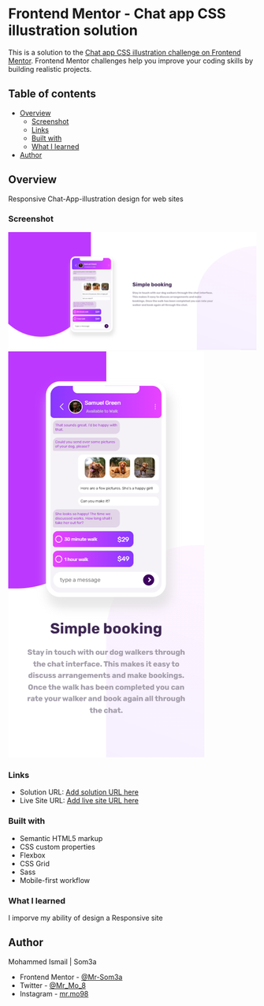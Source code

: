 # Frontend Mentor - Chat app CSS illustration solution

This is a solution to the [Chat app CSS illustration challenge on Frontend Mentor](https://www.frontendmentor.io/challenges/chat-app-css-illustration-O5auMkFqY). Frontend Mentor challenges help you improve your coding skills by building realistic projects.

## Table of contents

- [Overview](#overview)
  - [Screenshot](#screenshot)
  - [Links](#links)
  - [Built with](#built-with)
  - [What I learned](#what-i-learned)
- [Author](#author)

## Overview

Responsive Chat-App-illustration design for web sites

### Screenshot

![Desktop: 1440px](<./images/Screenshot%20(30).png>)
![Mobile: 375px](<./images/Screenshot%20(31).png>)

### Links

- Solution URL: [Add solution URL here](https://your-solution-url.com)
- Live Site URL: [Add live site URL here](https://your-live-site-url.com)

### Built with

- Semantic HTML5 markup
- CSS custom properties
- Flexbox
- CSS Grid
- Sass
- Mobile-first workflow

### What I learned

I imporve my ability of design a Responsive site

## Author

Mohammed Ismail | Som3a

- Frontend Mentor - [@Mr-Som3a](https://www.frontendmentor.io/profile/Mr-Som3a)
- Twitter - [@Mr_Mo_8](https://www.twitter.com/Mr_Mo_8)
- Instagram - [mr.mo98](https://www.instagram.com/mr.mo98)
